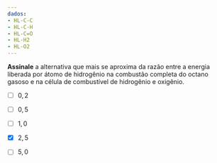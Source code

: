 ```yaml
---
dados:
- HL-C-C
- HL-C-H
- HL-C=O
- HL-H2
- HL-O2 
---
```

**Assinale** a alternativa que mais se aproxima da razão entre a energia liberada por átomo de hidrogênio na combustão completa do octano gasoso e na célula de combustível de hidrogênio e oxigênio.

- [ ] $0,2$
- [ ] $0,5$    
- [ ] $1,0$
- [x] $2,5$    
- [ ] $5,0$   


